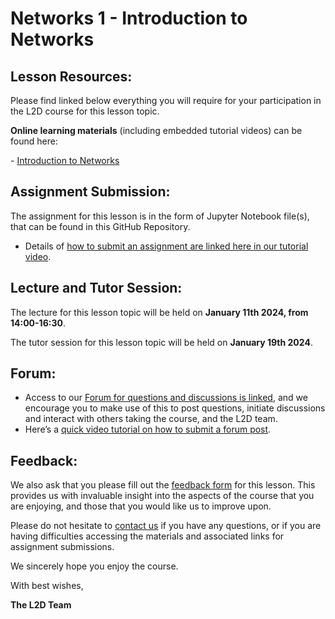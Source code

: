 # Networks 1 - Introduction to Networks
## Lesson Resources:

Please find linked below everything you will require for your participation in the L2D course for this lesson topic.

**Online learning materials** (including embedded tutorial videos) can be found here:

- [Introduction to Networks](https://lido-october2023.github.io/Networks/01-networks_1.html)

## Assignment Submission:
The assignment for this lesson is in the form of Jupyter Notebook file(s), that can be found in this GitHub Repository. 

- Details of [how to submit an assignment are linked here in our tutorial video](https://www.youtube.com/watch?app=desktop&v=5UzoWit0Ewc).
 
## Lecture and Tutor Session:

The lecture for this lesson topic will be held on **January 11th 2024, from 14:00-16:30**.

The tutor session for this lesson topic will be held on **January 19th 2024**.

## Forum:
- Access to our [Forum for questions and discussions is linked](https://github.com/orgs/L2D-October2023/discussions), and we encourage you to make use of this to post questions, initiate discussions and interact with others taking the course, and the L2D team.
- Here’s a [quick video tutorial on how to submit a forum post](https://www.youtube.com/watch?app=desktop&v=N5N7QbLwztQ).
 
## Feedback:
We also ask that you please fill out the [feedback form](https://forms.gle/zfMHkPPLQDFAHxQt7) for this lesson. This provides us with invaluable insight into the aspects of the course that you are enjoying, and those that you would like us to improve upon.

Please do not hesitate to [contact us](mailto:admin@learntodiscover.ai) if you have any questions, or if you are having difficulties accessing the materials and associated links for assignment submissions.

We sincerely hope you enjoy the course.

With best wishes,

**The L2D Team**
